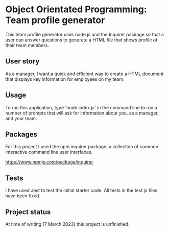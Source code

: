 # Object Orientated Programming: Team profile generator
This team profile generator uses node.js and the Inquirer package so that a user can answer questions to generate a HTML file that shows profile of their team members. 

## User story 
As a manager, I want a quick and efficient way to create a HTML document that displays key information for employees on my team. 

## Usage
To run this application, type 'node index.js' in the command line to run a number of prompts that will ask for information about you, as a manager, and your team. 

## Packages 
For this project I used the npm inquirer package, a collection of common interactive command line user interfaces.

https://www.npmjs.com/package/inquirer

## Tests 
I have used Jest to test the initial starter code. All tests in the test.js files have been fixed. 

## Project status
At time of writing (7 March 2023) this project is unfinished.